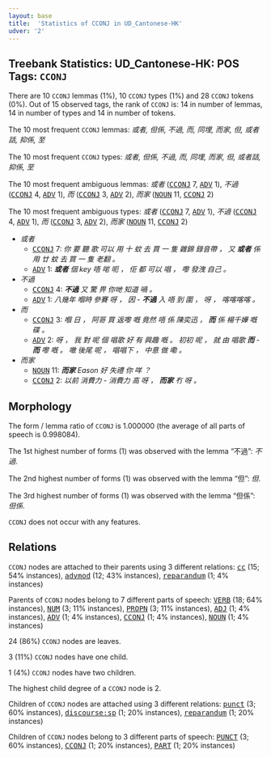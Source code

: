 ```yaml
---
layout: base
title:  'Statistics of CCONJ in UD_Cantonese-HK'
udver: '2'
---
```


## Treebank Statistics: UD_Cantonese-HK: POS Tags: `CCONJ`

There are 10 `CCONJ` lemmas (1%), 10 `CCONJ` types (1%) and 28 `CCONJ` tokens (0%).
Out of 15 observed tags, the rank of `CCONJ` is: 14 in number of lemmas, 14 in number of types and 14 in number of tokens.

The 10 most frequent `CCONJ` lemmas: <em>或者, 但係, 不過, 而, 同埋, 而家, 但, 或者話, 抑係, 至</em>

The 10 most frequent `CCONJ` types:  <em>或者, 但係, 不過, 而, 同埋, 而家, 但, 或者話, 抑係, 至</em>

The 10 most frequent ambiguous lemmas: <em>或者</em> (<tt><a href="yue_hk-pos-CCONJ.html">CCONJ</a></tt> 7, <tt><a href="yue_hk-pos-ADV.html">ADV</a></tt> 1), <em>不過</em> (<tt><a href="yue_hk-pos-CCONJ.html">CCONJ</a></tt> 4, <tt><a href="yue_hk-pos-ADV.html">ADV</a></tt> 1), <em>而</em> (<tt><a href="yue_hk-pos-CCONJ.html">CCONJ</a></tt> 3, <tt><a href="yue_hk-pos-ADV.html">ADV</a></tt> 2), <em>而家</em> (<tt><a href="yue_hk-pos-NOUN.html">NOUN</a></tt> 11, <tt><a href="yue_hk-pos-CCONJ.html">CCONJ</a></tt> 2)

The 10 most frequent ambiguous types:  <em>或者</em> (<tt><a href="yue_hk-pos-CCONJ.html">CCONJ</a></tt> 7, <tt><a href="yue_hk-pos-ADV.html">ADV</a></tt> 1), <em>不過</em> (<tt><a href="yue_hk-pos-CCONJ.html">CCONJ</a></tt> 4, <tt><a href="yue_hk-pos-ADV.html">ADV</a></tt> 1), <em>而</em> (<tt><a href="yue_hk-pos-CCONJ.html">CCONJ</a></tt> 3, <tt><a href="yue_hk-pos-ADV.html">ADV</a></tt> 2), <em>而家</em> (<tt><a href="yue_hk-pos-NOUN.html">NOUN</a></tt> 11, <tt><a href="yue_hk-pos-CCONJ.html">CCONJ</a></tt> 2)


* <em>或者</em>
  * <tt><a href="yue_hk-pos-CCONJ.html">CCONJ</a></tt> 7: <em>你 要 聽 歌 可以 用 十 蚊 去 買 一 隻 雜錦 錄音帶 ， 又 <b>或者</b> 係 用 廿 蚊 去 買 一 隻 老翻 。</em>
  * <tt><a href="yue_hk-pos-ADV.html">ADV</a></tt> 1: <em><b>或者</b> 個 key 唔 啱 呃 ， 佢 都 可以 唱 ， 嚟 發洩 自己 。</em>
* <em>不過</em>
  * <tt><a href="yue_hk-pos-CCONJ.html">CCONJ</a></tt> 4: <em><b>不過</b> 又 驚 畀 你哋 知道 喎 。</em>
  * <tt><a href="yue_hk-pos-ADV.html">ADV</a></tt> 1: <em>八幾年 嗰時 參賽 呀 ， 因 - <b>不過</b> 入 唔 到 圍 ， 呀 ， 喀喀喀喀 。</em>
* <em>而</em>
  * <tt><a href="yue_hk-pos-CCONJ.html">CCONJ</a></tt> 3: <em>嗰 日 ， 阿哥 買 返嚟 嘅 竟然 唔 係 陳奕迅 ， <b>而</b> 係 楊千嬅 嘅 碟 。</em>
  * <tt><a href="yue_hk-pos-ADV.html">ADV</a></tt> 2: <em>呀 ， 我 對 呢 個 唱歌 好 有 興趣 嘅 。 初初 呢 ， 就 由 唱歌 <b>而</b> - <b>而</b> 嚟 嘅 。 噉 後尾 呢 ， 唱唱下 ， 中意 做 嘞 。</em>
* <em>而家</em>
  * <tt><a href="yue_hk-pos-NOUN.html">NOUN</a></tt> 11: <em><b>而家</b> Eason 好 失禮 你 咩 ？</em>
  * <tt><a href="yue_hk-pos-CCONJ.html">CCONJ</a></tt> 2: <em>以前 消費力 - 消費力 高 呀 ， <b>而家</b> 冇 呀 。</em>

## Morphology

The form / lemma ratio of `CCONJ` is 1.000000 (the average of all parts of speech is 0.998084).

The 1st highest number of forms (1) was observed with the lemma “不過”: <em>不過</em>.

The 2nd highest number of forms (1) was observed with the lemma “但”: <em>但</em>.

The 3rd highest number of forms (1) was observed with the lemma “但係”: <em>但係</em>.

`CCONJ` does not occur with any features.


## Relations

`CCONJ` nodes are attached to their parents using 3 different relations: <tt><a href="yue_hk-dep-cc.html">cc</a></tt> (15; 54% instances), <tt><a href="yue_hk-dep-advmod.html">advmod</a></tt> (12; 43% instances), <tt><a href="yue_hk-dep-reparandum.html">reparandum</a></tt> (1; 4% instances)

Parents of `CCONJ` nodes belong to 7 different parts of speech: <tt><a href="yue_hk-pos-VERB.html">VERB</a></tt> (18; 64% instances), <tt><a href="yue_hk-pos-NUM.html">NUM</a></tt> (3; 11% instances), <tt><a href="yue_hk-pos-PROPN.html">PROPN</a></tt> (3; 11% instances), <tt><a href="yue_hk-pos-ADJ.html">ADJ</a></tt> (1; 4% instances), <tt><a href="yue_hk-pos-ADV.html">ADV</a></tt> (1; 4% instances), <tt><a href="yue_hk-pos-CCONJ.html">CCONJ</a></tt> (1; 4% instances), <tt><a href="yue_hk-pos-NOUN.html">NOUN</a></tt> (1; 4% instances)

24 (86%) `CCONJ` nodes are leaves.

3 (11%) `CCONJ` nodes have one child.

1 (4%) `CCONJ` nodes have two children.

The highest child degree of a `CCONJ` node is 2.

Children of `CCONJ` nodes are attached using 3 different relations: <tt><a href="yue_hk-dep-punct.html">punct</a></tt> (3; 60% instances), <tt><a href="yue_hk-dep-discourse-sp.html">discourse:sp</a></tt> (1; 20% instances), <tt><a href="yue_hk-dep-reparandum.html">reparandum</a></tt> (1; 20% instances)

Children of `CCONJ` nodes belong to 3 different parts of speech: <tt><a href="yue_hk-pos-PUNCT.html">PUNCT</a></tt> (3; 60% instances), <tt><a href="yue_hk-pos-CCONJ.html">CCONJ</a></tt> (1; 20% instances), <tt><a href="yue_hk-pos-PART.html">PART</a></tt> (1; 20% instances)

